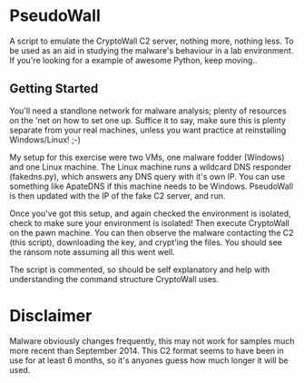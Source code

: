 # PseudoWall

A script to emulate the CryptoWall C2 server, nothing more, nothing less. To be used as an aid in studying the malware's behaviour in a lab environment. If you're looking for a example of awesome Python, keep moving.. 

## Getting Started

You'll need a standlone network for malware analysis; plenty of resources on the 'net on how to set one up. Suffice it to say, make sure this is plenty separate from your real machines, unless you want practice at reinstalling Windows/Linux! ;-)

My setup for this exercise were two VMs, one malware fodder (Windows) and one Linux machine. The Linux machine runs a wildcard DNS responder (fakedns.py), which answers any DNS query with it's own IP. You can use something like ApateDNS if this machine needs to be Windows. PseudoWall is then updated with the IP of the fake C2 server, and run.

Once you've got this setup, and again checked the environment is isolated, check to make sure your environment is isolated! Then execute CryptoWall on the pawn machine. You can then observe the malware contacting the C2 (this script), downloading the key, and crypt'ing the files. You should see the ransom note assuming all this went well. 

The script is commented, so should be self explanatory and help with understanding the command structure CryptoWall uses. 

# Disclaimer 

Malware obviously changes frequently, this may not work for samples much more recent than September 2014. This C2 format seems to have been in use for at least 6 months, so it's anyones guess how much longer it will be used.
